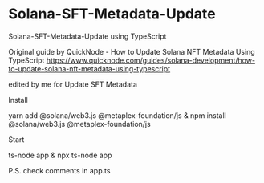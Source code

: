 # Solana-SFT-Metadata-Update
Solana-SFT-Metadata-Update using TypeScript

Original guide by QuickNode - How to Update Solana NFT Metadata Using TypeScript
https://www.quicknode.com/guides/solana-development/how-to-update-solana-nft-metadata-using-typescript

edited by me for Update SFT Metadata


Install

yarn add @solana/web3.js @metaplex-foundation/js
&
npm install @solana/web3.js @metaplex-foundation/js

Start

ts-node app
&
npx ts-node app

P.S. check comments in app.ts

